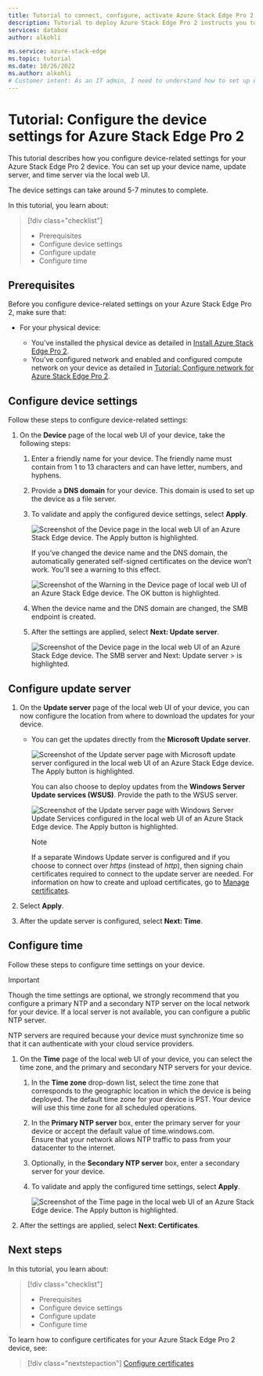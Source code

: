```yaml
---
title: Tutorial to connect, configure, activate Azure Stack Edge Pro 2 device 
description: Tutorial to deploy Azure Stack Edge Pro 2 instructs you to configure device settings including device name, update server, and time server via the local web UI
services: databox
author: alkohli

ms.service: azure-stack-edge
ms.topic: tutorial
ms.date: 10/26/2022
ms.author: alkohli
# Customer intent: As an IT admin, I need to understand how to set up device name, update server and time server via the local web UI of Azure Stack Edge Pro 2 so I can use the device to transfer data to Azure. 
---
```

# Tutorial: Configure the device settings for Azure Stack Edge Pro 2

This tutorial describes how you configure device-related settings for your Azure Stack Edge Pro 2 device. You can set up your device name, update server, and time server via the local web UI.


The device settings can take around 5-7 minutes to complete.

In this tutorial, you learn about:

> [!div class="checklist"]
>
> * Prerequisites
> * Configure device settings
> * Configure update 
> * Configure time

## Prerequisites


Before you configure device-related settings on your Azure Stack Edge Pro 2, make sure that:

* For your physical device:

    - You've installed the physical device as detailed in [Install Azure Stack Edge Pro 2](azure-stack-edge-pro-2-deploy-install.md).
    - You've configured network and enabled and configured compute network on your device as detailed in [Tutorial: Configure network for Azure Stack Edge Pro 2](azure-stack-edge-pro-2-deploy-configure-network-compute-web-proxy.md).


## Configure device settings

Follow these steps to configure device-related settings:

1. On the **Device** page of the local web UI of your device, take the following steps:

    1. Enter a friendly name for your device. The friendly name must contain from 1 to 13 characters and can have letter, numbers, and hyphens.

    2. Provide a **DNS domain** for your device. This domain is used to set up the device as a file server.

    3. To validate and apply the configured device settings, select **Apply**.

        ![Screenshot of the Device page in the local web UI of an Azure Stack Edge device. The Apply button is highlighted.](./media/azure-stack-edge-pro-2-deploy-set-up-device-update-time/device-1.png)

        If you’ve changed the device name and the DNS domain, the automatically generated self-signed certificates on the device won’t work. You'll see a warning to this effect.
    

        ![Screenshot of the Warning in the Device page of local web UI of an Azure Stack Edge device. The OK button is highlighted.](./media/azure-stack-edge-pro-2-deploy-set-up-device-update-time/device-2.png)

    4. When the device name and the DNS domain are changed, the SMB endpoint is created.  

    5. After the settings are applied, select **Next: Update server**.

        ![Screenshot of the Device page in the local web UI of an Azure Stack Edge device. The SMB server and Next: Update server > is highlighted.](./media/azure-stack-edge-pro-2-deploy-set-up-device-update-time/device-3.png)

## Configure update server

1. On the **Update server** page of the local web UI of your device, you can now configure the location from where to download the updates for your device.  

    - You can get the updates directly from the **Microsoft Update server**.

        ![Screenshot of the Update server page with Microsoft update server configured in the local web UI of an Azure Stack Edge device. The Apply button is highlighted.](./media/azure-stack-edge-pro-2-deploy-set-up-device-update-time/update-1.png)

        You can also choose to deploy updates from the **Windows Server Update services (WSUS)**. Provide the path to the WSUS server.
        
        ![Screenshot of the Update server page with Windows Server Update Services configured in the local web UI of an Azure Stack Edge device. The Apply button is highlighted.](./media/azure-stack-edge-pro-2-deploy-set-up-device-update-time/update-2.png)

        > [!NOTE] 
        > If a separate Windows Update server is configured and if you choose to connect over *https* (instead of *http*), then signing chain certificates required to connect to the update server are needed. For information on how to create and upload certificates, go to [Manage certificates](azure-stack-edge-gpu-manage-certificates.md). 

2. Select **Apply**.
3. After the update server is configured, select **Next: Time**.
    

## Configure time

Follow these steps to configure time settings on your device. 

> [!IMPORTANT]
> Though the time settings are optional, we strongly recommend that you configure a primary NTP and a secondary NTP server on the local network for your device. If a local server is not available, you can configure a public NTP server.

NTP servers are required because your device must synchronize time so that it can authenticate with your cloud service providers.

1. On the **Time** page of the local web UI of your device, you can select the time zone, and the primary and secondary NTP servers for your device.  
    
    1. In the **Time zone** drop-down list, select the time zone that corresponds to the geographic location in which the device is being deployed.
        The default time zone for your device is PST. Your device will use this time zone for all scheduled operations.

    2. In the **Primary NTP server** box, enter the primary server for your device or accept the default value of time.windows.com.  
        Ensure that your network allows NTP traffic to pass from your datacenter to the internet.

    3. Optionally, in the **Secondary NTP server** box, enter a secondary server for your device.

    4. To validate and apply the configured time settings, select **Apply**.

        ![Screenshot of the Time page in the local web UI of an Azure Stack Edge device. The Apply button is highlighted.](./media/azure-stack-edge-pro-2-deploy-set-up-device-update-time/time-1.png)

2. After the settings are applied, select **Next: Certificates**.


## Next steps

In this tutorial, you learn about:

> [!div class="checklist"]
>
> * Prerequisites
> * Configure device settings
> * Configure update 
> * Configure time

To learn how to configure certificates for your Azure Stack Edge Pro 2 device, see:

> [!div class="nextstepaction"]
> [Configure certificates](./azure-stack-edge-pro-2-deploy-configure-certificates.md)
